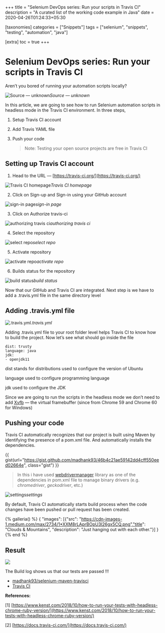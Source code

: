 +++
title = "Selenium DevOps series: Run your scripts in Travis CI"
description = "A curated list of the working code example in Java"
date = 2020-04-26T01:24:33+05:30

[taxonomies]
categories = ["Snippets"]
tags = ["selenium", "snippets", "testing", "automation", "java"]

[extra]
toc = true
+++

# Selenium DevOps series: Run your scripts in Travis CI

Aren’t you bored of running your automation scripts locally?

![Source — unknown](https://cdn-images-1.medium.com/max/3600/1*IbnJC_qfjBAMMQLQ1scTgg.jpeg)_Source — unknown_

In this article, we are going to see how to run Selenium automation scripts in headless mode in the Travis CI environment. In three steps,

1. Setup Travis CI account

1. Add Travis YAML file

1. Push your code
   > Note: Testing your open source projects are free in Travis CI

## Setting up Travis CI account

1. Head to the URL — [https://travis-ci.org/](https://travis-ci.org/)

![Travis CI homepage](https://cdn-images-1.medium.com/max/2154/1*p4DpAsS-Ef_0HTvogr9f0A.png)_Travis CI homepage_

2. Click on Sign-up and Sign-in using your GitHub account

![sign-in page](https://cdn-images-1.medium.com/max/2000/1*yjyCrEmosXHm2B1ucBwzcA.png)_sign-in page_

3. Click on Authorize travis-ci

![authorizing travis ci](https://cdn-images-1.medium.com/max/2000/1*jCIuhn59xgZ5fGCyRMufPA.png)_authorizing travis ci_

4. Select the repository

![select repo](https://cdn-images-1.medium.com/max/2208/1*S-WF7VKEdtku7dA4w587Ww.png)_select repo_

5. Activate repository

![activate repo](https://cdn-images-1.medium.com/max/2528/1*1INM3fvmt0d5mff2bOM4jw.png)_activate repo_

6. Builds status for the repository

![build status](https://cdn-images-1.medium.com/max/2000/1*d08h-NH6OnCPT6Z07GINIw.png)_build status_

Now that our GitHub and Travis CI are integrated. Next step is we have to add a .travis.yml file in the same directory level

## Adding .travis.yml file

![.travis.yml](https://cdn-images-1.medium.com/max/2000/1*qmrP2OMaX9Nqc92BgemUKQ.png)_.travis.yml_

Adding .travis.yml file to your root folder level helps Travis CI to know how to build the project. Now let’s see what should go inside the file

    dist: trusty
    language: java
    jdk:
    - openjdk11

dist stands for distributions used to configure the version of Ubuntu

language used to configure programming language

jdk used to configure the JDK

Since we are going to run the scripts in the headless mode we don’t need to add [Xvfb](https://www.x.org/releases/X11R7.6/doc/man/man1/Xvfb.1.xhtml) — the virtual framebuffer (since from Chrome 59 and Chrome 60 for Windows)

## Pushing your code

Travis CI automatically recognizes that our project is built using Maven by identifying the presence of a pom.xml file. And automatically installs the dependencies.

{{ gist(url="https://gist.github.com/madhank93/46b4c21ae59142dd4cff550eed02664e", class="gist") }}

<!-- <iframe src="https://medium.com/media/a7e554ccc27ad0fe93f7fe2917d0315b" frameborder=0></iframe> -->

> In this i have used [webdrivermanager](https://github.com/bonigarcia/webdrivermanager) library as one of the dependencies in pom.xml file to manage binary drivers (e.g. _chromedriver_, _geckodriver_, etc.)

![settings](https://cdn-images-1.medium.com/max/3054/1*qR-i1V__qW9SEdncsgaAsg.png)_settings_

By default, Travis CI automatically starts build process when the code changes have been pushed or pull request has been created.

{% galleria() %} 
{ "images": 
[{"src": "https://cdn-images-1.medium.com/max/2734/1*XXM8rLAprBOpU3I26gx5CQ.png","title": "Clouds & Mountains", "description": "Just hanging out with each other."}] }
{% end %}

## Result

![](https://cdn-images-1.medium.com/max/2734/1*XXM8rLAprBOpU3I26gx5CQ.png)

The Build log shows us that our tests are passed !!!

- [madhank93/selenium-maven-travisci](https://github.com/madhank93/selenium-maven-travisci)
- [Travis CI](https://travis-ci.org/github/madhank93/selenium-maven-travisci)

**References:**

[1] [https://www.kenst.com/2018/10/how-to-run-your-tests-with-headless-chrome-ruby-version/](https://www.kenst.com/2018/10/how-to-run-your-tests-with-headless-chrome-ruby-version/)

[2] [https://docs.travis-ci.com/](https://docs.travis-ci.com/)
